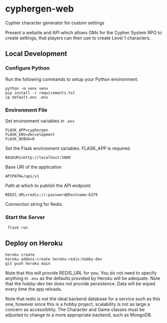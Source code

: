 # cyphergen-web

Cypher character generator for custom settings

Present a website and API which allows GMs for the Cypher System RPG
to create settings, that players can then use to create Level 1
characters.

## Local Development

### Configure Python

Run the following commands to setup your Python environment.

    python -m venv venv
    pip install -r requirements.txt
    cp default.env .env

### Environment File

Set environment variables in `.env`

    FLASK_APP=cyphergen
    FLASK_ENV=decvelopment
    FLASK_DEBUG=0

Set the Flask environment variables. FLASK_APP is required.

    BASEURI=http://localhost:5000

Base URI of the application

    APIPATH=/api/v1

Path at which to publish the API endpoint

    REDIS_URL=redis://:password@hostname:6379

Connection string for Redis.

### Start the Server

     flask run

## Deploy on Heroku

    heroku create
    heroku addons:create heroku-redis:hobby-dev
    git push heroku main

Note that this will provide REDIS_URL for you. You do not need to specify
anything in `.env` as the defaults provided by Heroku will be adequate. Note 
that the hobby-dev tier does not provide persistence. Data will be wiped every
time the app reloads.

Note that redis is not the ideal backend database for a service such as
this one, however since this is a hobby project, scalability is not as
large a concern as accessibility. The Character and Game classes must
be adjusted to change to a more appropriate backend, such as MongoDB.
